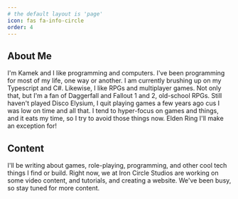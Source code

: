 ```yaml
---
# the default layout is 'page'
icon: fas fa-info-circle
order: 4
---
```

## About Me
I'm Kamek and I like programming and computers. I've been programming for most of my life, one way or another. I am currently brushing up on my Typescript and C#. Likewise, I like RPGs and multiplayer games. Not only that, but I'm a fan of Daggerfall and Fallout 1 and 2, old-school RPGs. Still haven't played Disco Elysium, I quit playing games a few years ago cus I was low on time and all that. I tend to hyper-focus on games and things, and it eats my time, so I try to avoid those things now. Elden Ring I'll make an exception for!

## Content
I'll be writing about games, role-playing, programming, and other cool tech things I find or build. Right now, we at Iron Circle Studios are working on some
video content, and tutorials, and creating a website. We've been busy, so stay tuned for more content.